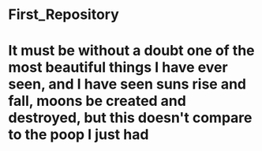 # First_Repository
# It must be without a doubt one of the most beautiful things I have ever seen, and I have seen suns rise and fall, moons be created and destroyed, but this doesn't compare to the poop I just had
